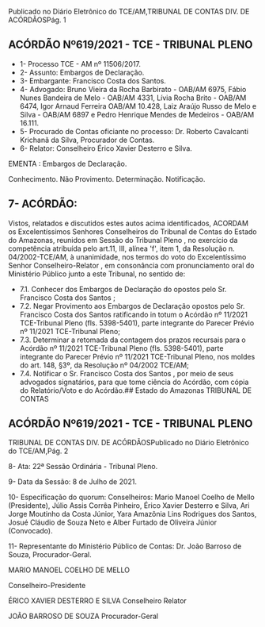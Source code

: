 Publicado  no  Diário  Eletrônico do TCE/AM,TRIBUNAL DE CONTAS DIV. DE ACÓRDÃOSPág. 1

## ACÓRDÃO Nº619/2021 - TCE - TRIBUNAL PLENO

- 1- Processo TCE - AM nº 11506/2017.
- 2- Assunto: Embargos de Declaração.
- 3- Embargante: Francisco Costa dos Santos.
- 4- Advogado: Bruno Vieira da Rocha Barbirato - OAB/AM 6975, Fábio Nunes Bandeira de Melo - OAB/AM 4331, Lívia Rocha Brito - OAB/AM 6474, Igor Arnaud Ferreira OAB/AM 10.428, Laiz Araújo Russo de Melo e Silva - OAB/AM 6897 e Pedro Henrique Mendes de Medeiros - OAB/AM 16.111.
- 5- Procurado  de  Contas  oficiante  no  processo: Dr.  Roberto  Cavalcanti  Krichanã  da Silva, Procurador de Contas.
- 6- Relator: Conselheiro Érico Xavier Desterro e Silva.

EMENTA : Embargos de Declaração.

Conhecimento. Não Provimento. Determinação. Notificação.

## 7- ACÓRDÃO:

Vistos, relatados e discutidos estes autos acima identificados, ACORDAM os Excelentíssimos Senhores Conselheiros do Tribunal de Contas do Estado do Amazonas, reunidos  em  Sessão  do Tribunal  Pleno ,  no  exercício  da  competência  atribuída  pelo art.11,  III,  alínea  'f',  item  1,  da  Resolução  n.  04/2002-TCE/AM, à  unanimidade, nos termos  do  voto  do  Excelentíssimo  Senhor  Conselheiro-Relator ,  em  consonância com pronunciamento oral do Ministério Público junto a este Tribunal, no sentido de:

- 7.1. Conhecer dos Embargos de Declaração do opostos pelo Sr. Francisco Costa dos Santos ;
- 7.2. Negar  Provimento aos  Embargos  de  Declaração  opostos  pelo Sr. Francisco Costa dos Santos ratificando in totum o Acórdão nº 11/2021 TCE-Tribunal Pleno (fls. 5398-5401), parte integrante do Parecer Prévio nº 11/2021 TCE-Tribunal Pleno;
- 7.3. Determinar a retomada da  contagem  dos  prazos  recursais  para  o Acórdão nº 11/2021 TCE-Tribunal Pleno (fls. 5398-5401), parte integrante do  Parecer  Prévio  nº  11/2021  TCE-Tribunal  Pleno,  nos  moldes  do  art. 148, §3º, da Resolução nº 04/2002 TCE/AM;
- 7.4. Notificar o Sr. Francisco Costa dos Santos , por meio de seus advogados  signatários,  para  que  tome  ciência  do  Acórdão,  com  cópia do  Relatório/Voto e do Acórdão.## Estado do Amazonas TRIBUNAL DE CONTAS

## ACÓRDÃO Nº619/2021 - TCE - TRIBUNAL PLENO

TRIBUNAL DE CONTAS DIV. DE ACÓRDÃOSPublicado  no  Diário  Eletrônico do TCE/AM,Pág. 2

8- Ata: 22ª Sessão Ordinária - Tribunal Pleno.

9- Data da Sessão: 8 de Julho de 2021.

10-  Especificação do quorum: Conselheiros: Mario Manoel Coelho de Mello (Presidente),  Júlio  Assis  Corrêa  Pinheiro,  Érico  Xavier  Desterro  e  Silva,  Ari  Jorge Moutinho da Costa Júnior, Yara Amazônia Lins Rodrigues dos Santos, Josué Cláudio de Souza Neto e Alber Furtado de Oliveira Júnior (Convocado).

11-  Representante  do  Ministério  Público  de  Contas: Dr. João  Barroso  de  Souza, Procurador-Geral.

MARIO MANOEL COELHO DE MELLO

Conselheiro-Presidente

ÉRICO XAVIER DESTERRO E SILVA Conselheiro Relator

JOÃO BARROSO DE SOUZA Procurador-Geral